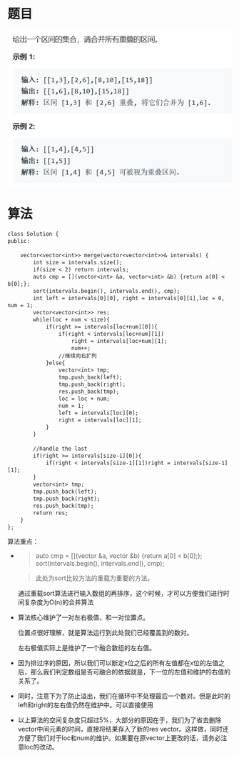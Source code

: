 # 题目

![img](./image/q.png)



# 算法

```
class Solution {
public:
   
    vector<vector<int>> merge(vector<vector<int>>& intervals) {
        int size = intervals.size();
        if(size < 2) return intervals;
        auto cmp = [](vector<int> &a, vector<int> &b) {return a[0] < b[0];};
        sort(intervals.begin(), intervals.end(), cmp);
        int left = intervals[0][0], right = intervals[0][1],loc = 0, num = 1;
        vector<vector<int>> res;
        while(loc + num < size){
            if(right >= intervals[loc+num][0]){
                if(right < intervals[loc+num][1])
                    right = intervals[loc+num][1];
                    num++;
                //继续向右扩列
            }else{
                vector<int> tmp;
                tmp.push_back(left);
                tmp.push_back(right);
                res.push_back(tmp);
                loc = loc + num;
                num = 1;
                left = intervals[loc][0];
                right = intervals[loc][1];
            }
        }
        
        //handle the last
        if(right >= intervals[size-1][0]){
            if(right < intervals[size-1][1])right = intervals[size-1][1];
        }
        vector<int> tmp;
        tmp.push_back(left);
        tmp.push_back(right);
        res.push_back(tmp);
        return res;
    }
};
```

算法重点：

* > auto cmp = [](vector<int> &a, vector<int> &b) {return a[0] < b[0];};
  > sort(intervals.begin(), intervals.end(), cmp);

  >此处为sort比较方法的重载为重要的方法。

  通过重载sort算法进行输入数组的再排序，这个时候，才可以方便我们进行时间复杂度为O(n)的合并算法

* 算法核心维护了一对左右极值，和一对位置点。

  位置点很好理解，就是算法运行到此处我们已经覆盖到的数对。

  左右极值实际上是维护了一个融合数组的左右值。

* 因为排过序的原因，所以我们可以断定x位之后的所有左值都在x位的左值之后，那么我们判定数组是否可融合的依据就是，下一位的左值和维护的右值的关系了。

* 同时，注意下为了防止溢出，我们在循环中不处理最后一个数对。但是此时的left和right的左右值仍然在维护中。可以直接使用

* 以上算法的空间复杂度只超过5%，大部分的原因在于，我们为了省去删除vector中间元素的时间，直接将结果存入了新的res vector。这样做，同时还方便了我们对于loc和num的维护。如果要在原vector上更改的话，请务必注意loc的改动。